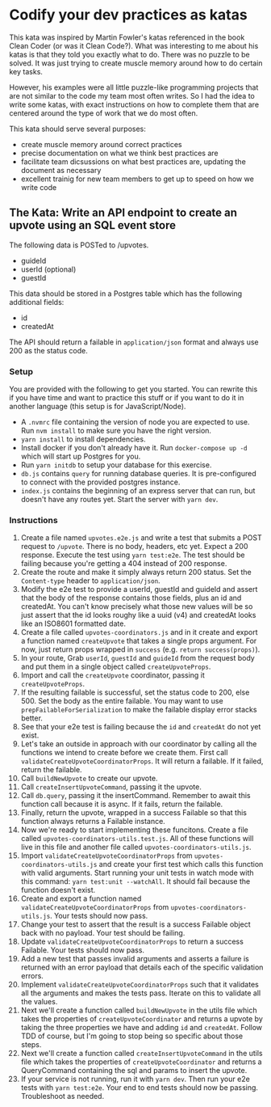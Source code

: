 # Codify your dev practices as katas

This kata was inspired by Martin Fowler's katas referenced in the book Clean Coder (or was it Clean Code?). What was interesting to me about his katas is that they told you exactly what to do. There was no puzzle to be solved. It was just trying to create muscle memory around how to do certain key tasks.

However, his examples were all little puzzle-like programming projects that are not similar to the code my team most often writes. So I had the idea to write some katas, with exact instructions on how to complete them that are centered around the type of work that we do most often.

This kata should serve several purposes:

- create muscle memory around correct practices
- precise documentation on what we think best practices are
- facilitate team dicsussions on what best practices are, updating the document as necessary
- excellent trainig for new team members to get up to speed on how we write code

## The Kata: Write an API endpoint to create an upvote using an SQL event store

The following data is POSTed to /upvotes.

- guideId
- userId (optional)
- guestId

This data should be stored in a Postgres table which has the following additional fields:

- id
- createdAt

The API should return a failable in `application/json` format and always use 200 as the status code.

### Setup

You are provided with the following to get you started. You can rewrite this if you have time and want to practice this stuff or if you want to do it in another language (this setup is for JavaScript/Node).

- A `.nvmrc` file containing the version of node you are expected to use. Run `nvm install` to make sure you have the right version.
- `yarn install` to install dependencies.
- Install docker if you don't already have it. Run `docker-compose up -d` which will start up Postgres for you.
- Run `yarn initdb` to setup your database for this exercise.
- `db.js` contains `query` for running database queries. It is pre-configured to connect with the provided postgres instance.
- `index.js` contains the beginning of an express server that can run, but doesn't have any routes yet. Start the server with `yarn dev`.

### Instructions

1. Create a file named `upvotes.e2e.js` and write a test that submits a POST request to `/upvote`. There is no body, headers, etc yet. Expect a 200 response. Execute the test using `yarn test:e2e`. The test should be failing because you're getting a 404 instead of 200 response.
1. Create the route and make it simply always return 200 status. Set the `Content-type` header to `application/json`.
1. Modify the e2e test to provide a userId, guestId and guideId and assert that the body of the response contains those fields, plus an id and createdAt. You can't know precisely what those new values will be so just assert that the id looks roughy like a uuid (v4) and createdAt looks like an ISO8601 formatted date.
1. Create a file called `upvotes-coordinators.js` and in it create and export a function named `createUpvote` that takes a single props argument. For now, just return props wrapped in `success` (e.g. `return success(props)`).
1. In your route, Grab `userId`, `guestId` and `guideId` from the request body and put them in a single object called `createUpvoteProps`.
1. Import and call the `createUpvote` coordinator, passing it `createUpvoteProps`.
1. If the resulting failable is successful, set the status code to 200, else 500. Set the body as the entire failable. You may want to use `prepFailableForSerialization` to make the failable display error stacks better.
1. See that your e2e test is failing because the `id` and `createdAt` do not yet exist.
1. Let's take an outside in approach with our coordinator by calling all the functions we intend to create before we create them. First call `validateCreateUpvoteCoordinatorProps`. It will return a failable. If it failed, return the failable.
1. Call `buildNewUpvote` to create our upvote.
1. Call `createInsertUpvoteCommand`, passing it the upvote.
1. Call `db.query`, passing it the insertCommand. Remember to await this function call because it is async. If it fails, return the failable.
1. Finally, return the upvote, wrapped in a success Failable so that this function always returns a Failable instance.
1. Now we're ready to start implementing these funcitons. Create a file called `upvotes-coordinators-utils.test.js`. All of these functions will live in this file and another file called `upvotes-coordinators-utils.js`.
1. Import `validateCreateUpvoteCoordinatorProps` from `upvotes-coordinators-utils.js` and create your first test which calls this function with valid arguments. Start running your unit tests in watch mode with this command: `yarn test:unit --watchAll`. It should fail because the function doesn't exist.
1. Create and export a function named `validateCreateUpvoteCoordinatorProps` from `upvotes-coordinators-utils.js`. Your tests should now pass.
1. Change your test to assert that the result is a success Failable object back with no payload. Your test should be failing.
1. Update `validateCreateUpvoteCoordinatorProps` to return a success Failable. Your tests should now pass.
1. Add a new test that passes invalid arguments and asserts a failure is returned with an error payload that details each of the specific validation errors.
1. Implement `validateCreateUpvoteCoordinatorProps` such that it validates all the arguments and makes the tests pass. Iterate on this to validate all the values.
1. Next we'll create a function called `buildNewUpvote` in the utils file which takes the properties of `createUpvoteCoordinator` and returns a upvote by taking the three properties we have and adding `id` and `createdAt`. Follow TDD of course, but I'm going to stop being so specific about those steps.
1. Next we'll create a function called `createInsertUpvoteCommand` in the utils file which takes the properties of `createUpvoteCoordinator` and returns a QueryCommand containing the sql and params to insert the upvote.
1. If your service is not running, run it with `yarn dev`. Then run your e2e tests with `yarn test:e2e`. Your end to end tests should now be passing. Troubleshoot as needed.